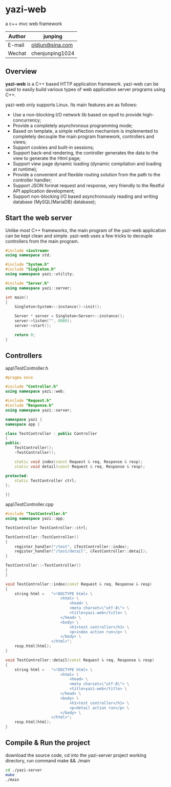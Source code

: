# yazi-web
a c++ mvc web framework

|Author|junping|
|---|---|
|E-mail|oldjun@sina.com|
|Wechat|chenjunping1024|

## Overview
**yazi-web** is a C++ based HTTP application framework. yazi-web can be used to easily build various types of web application server programs using C++. 

yazi-web only supports Linux. Its main features are as follows:

* Use a non-blocking I/O network lib based on epoll to provide high-concurrency;
* Provide a completely asynchronous programming mode;
* Based on template, a simple reflection mechanism is implemented to completely decouple the main program framework, controllers and views;
* Support cookies and built-in sessions;
* Support back-end rendering, the controller generates the data to the view to generate the Html page;
* Support view page dynamic loading (dynamic compilation and loading at runtime);
* Provide a convenient and flexible routing solution from the path to the controller handler;
* Support JSON format request and response, very friendly to the Restful API application development;
* Support non-blocking I/O based asynchronously reading and writing database (MySQL(MariaDB) database);

## Start the web server
Unlike most C++ frameworks, the main program of the yazi-web application can be kept clean and simple. yazi-web uses a few tricks to decouple controllers from the main program.
```c++
#include <iostream>
using namespace std;

#include "System.h"
#include "Singleton.h"
using namespace yazi::utility;

#include "Server.h"
using namespace yazi::server;

int main()
{
    Singleton<System>::instance()->init();

    Server * server = Singleton<Server>::instance();
    server->listen("", 8080);
    server->start();

    return 0;
}
```

## Controllers
app\TestController.h
```c++
#pragma once

#include "Controller.h"
using namespace yazi::web;

#include "Request.h"
#include "Response.h"
using namespace yazi::server;

namespace yazi {
namespace app {

class TestController : public Controller
{
public:
    TestController();
    ~TestController();

    static void index(const Request & req, Response & resp);
    static void detail(const Request & req, Response & resp);

protected:
    static TestController ctrl;
};

}}
```

app\TestController.cpp
```c++
#include "TestController.h"
using namespace yazi::app;

TestController TestController::ctrl;

TestController::TestController()
{
    register_handler("/test", &TestController::index);
    register_handler("/test/detail", &TestController::detail);
}

TestController::~TestController()
{
}

void TestController::index(const Request & req, Response & resp)
{
    string html =   "<!DOCTYPE html> \
                        <html> \
                            <head> \
                            <meta charset=\"utf-8\"> \
                            <title>yazi-web</title> \
                        </head> \
                        <body> \
                            <h1>test controller</h1> \
                            <p>index action run</p> \
                        </body> \
                    </html>";
    resp.html(html);
}

void TestController::detail(const Request & req, Response & resp)
{
    string html =   "<!DOCTYPE html> \
                        <html> \
                            <head> \
                            <meta charset=\"utf-8\"> \
                            <title>yazi-web</title> \
                        </head> \
                        <body> \
                            <h1>test controller</h1> \
                            <p>detail action run</p> \
                        </body> \
                    </html>";
    resp.html(html);
}
```

## Compile & Run the project
download the source code, cd into the yazi-server project working directory, run command make && ./main 
```bash
cd ./yazi-server
make
./main
```
